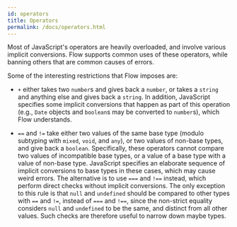 ```yaml
---
id: operators
title: Operators
permalink: /docs/operators.html
---
```


Most of JavaScript's operators are heavily overloaded, and involve various 
implicit conversions. Flow supports common uses of these operators, while 
banning others that are common causes of errors.

Some of the interesting restrictions that Flow imposes are:

- `+` either takes two `number`s and gives back a `number`, or takes a `string`
  and anything else and gives back a `string`. In addition, JavaScript specifies 
some implicit conversions that happen as part of this operation (e.g., `Date` objects and 
  `boolean`s may be converted to `number`s), which Flow understands.

- `==` and `!=` take either two values of the same base type (modulo subtyping 
with `mixed`, `void`, and `any`), or two values of non-base types, and give 
back a `boolean`. Specifically, these operators cannot compare two values of 
incompatible base types, or a value of a base type with a value of non-base 
type. JavaScript specifies an elaborate sequence of implicit conversions to 
base types in these cases, which may cause weird errors. The alternative is to 
use `===` and `!==` instead, which perform direct checks without implicit 
conversions. The only exception to this rule is that `null` and `undefined`
should be compared to other types with `==` and `!=`, instead of `===` and `!==`,
since the non-strict equality considers `null` and `undefined` to be the same,
and distinct from all other values. Such checks are therefore useful to 
narrow down maybe types.
